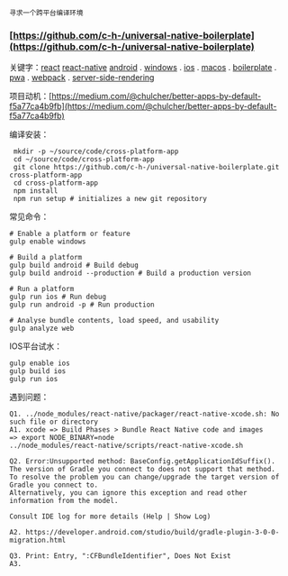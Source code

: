 ```
寻求一个跨平台编译环境
```

### [https://github.com/c-h-/universal-native-boilerplate](https://github.com/c-h-/universal-native-boilerplate)

关键字：[react](https://github.com/topics/react)  [react-native](https://github.com/topics/react-native)   [android](https://github.com/topics/android) . [windows](https://github.com/topics/windows) . [ios](https://github.com/topics/ios) .  [macos](https://github.com/topics/macos) . [boilerplate](https://github.com/topics/boilerplate) . [pwa](https://github.com/topics/pwa) . [webpack](https://github.com/topics/webpack) .  [server-side-rendering](https://github.com/topics/server-side-rendering)

项目动机：[https://medium.com/@chulcher/better-apps-by-default-f5a77ca4b9fb](https://medium.com/@chulcher/better-apps-by-default-f5a77ca4b9fb)

编译安装：

```
 mkdir -p ~/source/code/cross-platform-app
 cd ~/source/code/cross-platform-app
 git clone https://github.com/c-h-/universal-native-boilerplate.git cross-platform-app
 cd cross-platform-app
 npm install
 npm run setup # initializes a new git repository
```

常见命令：

```
# Enable a platform or feature
gulp enable windows

# Build a platform
gulp build android # Build debug
gulp build android --production # Build a production version

# Run a platform
gulp run ios # Run debug
gulp run android -p # Run production

# Analyse bundle contents, load speed, and usability
gulp analyze web
```

IOS平台试水：

```
gulp enable ios
gulp build ios
gulp run ios
```

遇到问题：

```
Q1. ../node_modules/react-native/packager/react-native-xcode.sh: No such file or directory
A1. xcode => Build Phases > Bundle React Native code and images
=> export NODE_BINARY=node
../node_modules/react-native/scripts/react-native-xcode.sh

Q2. Error:Unsupported method: BaseConfig.getApplicationIdSuffix().
The version of Gradle you connect to does not support that method.
To resolve the problem you can change/upgrade the target version of Gradle you connect to.
Alternatively, you can ignore this exception and read other information from the model.

Consult IDE log for more details (Help | Show Log)

A2. https://developer.android.com/studio/build/gradle-plugin-3-0-0-migration.html

Q3. Print: Entry, ":CFBundleIdentifier", Does Not Exist
A3. 
```



